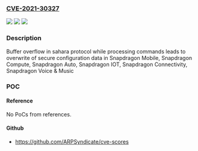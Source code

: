 ### [CVE-2021-30327](https://cve.mitre.org/cgi-bin/cvename.cgi?name=CVE-2021-30327)
![](https://img.shields.io/static/v1?label=Product&message=Snapdragon%20Mobile%2C%20Snapdragon%20Compute%2C%20Snapdragon%20Auto%2C%20Snapdragon%20IOT%2C%20Snapdragon%20Connectivity%2C%20Snapdragon%20Voice%20%26%20Music&color=blue)
![](https://img.shields.io/static/v1?label=Version&message=n%2Fa&color=blue)
![](https://img.shields.io/static/v1?label=Vulnerability&message=Buffer%20overflow%20in%20EDL%20Sahara%20protocol&color=brighgreen)

### Description

Buffer overflow in sahara protocol while processing commands leads to overwrite of secure configuration data in Snapdragon Mobile, Snapdragon Compute, Snapdragon Auto, Snapdragon IOT, Snapdragon Connectivity, Snapdragon Voice & Music

### POC

#### Reference
No PoCs from references.

#### Github
- https://github.com/ARPSyndicate/cve-scores

